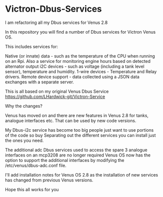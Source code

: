 # Victron-Dbus-Services

I am refactoring all my Dbus services for Venus 2.8

In this repository you will find a number of Dbus services for Victron Venus OS.

This includes services for:

Native (or innate) data - such as the temperature of the CPU when running on an Rpi.
   Also a service for monitoring engine hours based on detected alternator output
i2C devices - such as voltage (including a tank level sensor), temperature and humidity.
1-wire devices - Temperature and Relay drivers.
Remote device support - data collected using a JSON data exchanges with a separate server.

This is all based on my original Venus Dbus Service
https://github.com/LHardwick-git/Victron-Service

Why the changes?

Venus has moved on and there are new features in Venus 2.8 for tanks, analogue interfaces etc.
That can be used by new code versions.

My Dbus-i2c service has become too big people just want to use portions of the code so buy
Separating out the different services you can install just the ones you need.

The additional adc Dbus services used to access the spare 3 analogue interfaces on an mcp3208 are no longer required
Venus OS now has the option to support the additional interfaces by modifying the /etc/venus/dbus-adc.conf file.

I'll add installation notes for Venus OS 2.8 as the installation of new services has changed from previous Venus versions.
      
Hope this all works for you
    
